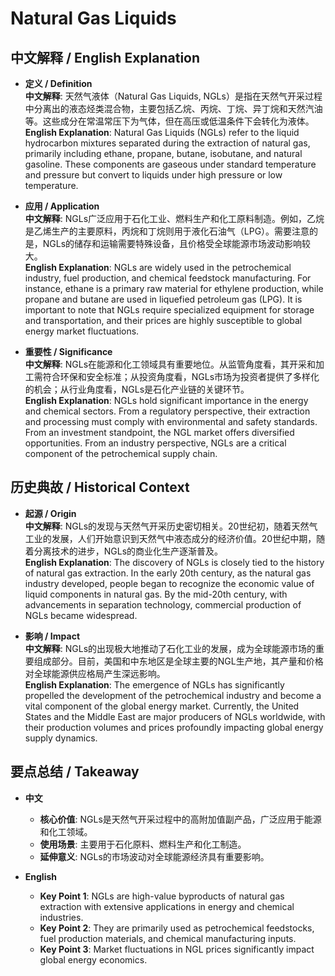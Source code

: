 # Natural Gas Liquids

## 中文解释 / English Explanation

* **定义 / Definition**  
  **中文解释**: 天然气液体（Natural Gas Liquids, NGLs）是指在天然气开采过程中分离出的液态烃类混合物，主要包括乙烷、丙烷、丁烷、异丁烷和天然汽油等。这些成分在常温常压下为气体，但在高压或低温条件下会转化为液体。  
  **English Explanation**: Natural Gas Liquids (NGLs) refer to the liquid hydrocarbon mixtures separated during the extraction of natural gas, primarily including ethane, propane, butane, isobutane, and natural gasoline. These components are gaseous under standard temperature and pressure but convert to liquids under high pressure or low temperature.

* **应用 / Application**  
  **中文解释**: NGLs广泛应用于石化工业、燃料生产和化工原料制造。例如，乙烷是乙烯生产的主要原料，丙烷和丁烷则用于液化石油气（LPG）。需要注意的是，NGLs的储存和运输需要特殊设备，且价格受全球能源市场波动影响较大。  
  **English Explanation**: NGLs are widely used in the petrochemical industry, fuel production, and chemical feedstock manufacturing. For instance, ethane is a primary raw material for ethylene production, while propane and butane are used in liquefied petroleum gas (LPG). It is important to note that NGLs require specialized equipment for storage and transportation, and their prices are highly susceptible to global energy market fluctuations.

* **重要性 / Significance**  
  **中文解释**: NGLs在能源和化工领域具有重要地位。从监管角度看，其开采和加工需符合环保和安全标准；从投资角度看，NGLs市场为投资者提供了多样化的机会；从行业角度看，NGLs是石化产业链的关键环节。  
  **English Explanation**: NGLs hold significant importance in the energy and chemical sectors. From a regulatory perspective, their extraction and processing must comply with environmental and safety standards. From an investment standpoint, the NGL market offers diversified opportunities. From an industry perspective, NGLs are a critical component of the petrochemical supply chain.

## 历史典故 / Historical Context

* **起源 / Origin**  
  **中文解释**: NGLs的发现与天然气开采历史密切相关。20世纪初，随着天然气工业的发展，人们开始意识到天然气中液态成分的经济价值。20世纪中期，随着分离技术的进步，NGLs的商业化生产逐渐普及。  
  **English Explanation**: The discovery of NGLs is closely tied to the history of natural gas extraction. In the early 20th century, as the natural gas industry developed, people began to recognize the economic value of liquid components in natural gas. By the mid-20th century, with advancements in separation technology, commercial production of NGLs became widespread.

* **影响 / Impact**  
  **中文解释**: NGLs的出现极大地推动了石化工业的发展，成为全球能源市场的重要组成部分。目前，美国和中东地区是全球主要的NGL生产地，其产量和价格对全球能源供应格局产生深远影响。  
  **English Explanation**: The emergence of NGLs has significantly propelled the development of the petrochemical industry and become a vital component of the global energy market. Currently, the United States and the Middle East are major producers of NGLs worldwide, with their production volumes and prices profoundly impacting global energy supply dynamics.

## 要点总结 / Takeaway

* **中文**  
  - **核心价值**: NGLs是天然气开采过程中的高附加值副产品，广泛应用于能源和化工领域。  
  - **使用场景**: 主要用于石化原料、燃料生产和化工制造。  
  - **延伸意义**: NGLs的市场波动对全球能源经济具有重要影响。

* **English**  
  - **Key Point 1**: NGLs are high-value byproducts of natural gas extraction with extensive applications in energy and chemical industries.  
  - **Key Point 2**: They are primarily used as petrochemical feedstocks, fuel production materials, and chemical manufacturing inputs.  
  - **Key Point 3**: Market fluctuations in NGL prices significantly impact global energy economics.